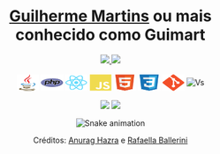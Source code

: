 <div>
  
  <h1 align="center">
    <a href="https://www.linkedin.com/in/guilherme-martins-b74271267/">Guilherme Martins</a>
    ou mais conhecido como Guimart
  </h1>
  

<div align="center">
  <a href="https://github.com/guimart1">
    <img height="150em" src="https://github-readme-stats.vercel.app/api?username=guimart1&count_private=true&include_all_commits=true&show_icons=true&theme=dracula&hide_border=false&show_owner=true"/>
    <img height="150em" src="https://github-readme-stats.vercel.app/api/top-langs/?username=guimart1&theme=dracula&hide_border=false&&layout=compact"/>
  </a>
</div>

<div align="center" valign="top"><br>
  <img align="center" alt="Java" height="30" width="40" src="https://github.com/viruzvz/logos-svg/blob/master/java.svg">
  <img align="center" alt="Php" height="30" width="40" src="https://raw.githubusercontent.com/devicons/devicon/master/icons/php/php-original.svg">
  <img align="center" alt="React" height="30" width="40" src="https://raw.githubusercontent.com/devicons/devicon/master/icons/react/react-original.svg">
  <img align="center" alt="Js" height="30" width="40" src="https://raw.githubusercontent.com/devicons/devicon/master/icons/javascript/javascript-plain.svg">
  <img align="center" alt="HTML" height="30" width="40" src="https://raw.githubusercontent.com/devicons/devicon/master/icons/html5/html5-original.svg">
  <img align="center" alt="CSS" height="30" width="40" src="https://raw.githubusercontent.com/devicons/devicon/master/icons/css3/css3-original.svg">
  <img align="center" alt="git" height="30" width="40" src="https://raw.githubusercontent.com/devicons/devicon/master/icons/git/git-original.svg">
  <img align="center" alt="Vs" height="30" width="30" src="https://img.icons8.com/color/48/000000/visual-studio-code-2019.png">

</div><br>

<div align="center">
  <a href="https://www.linkedin.com/in/guilherme-martins-b74271267/" target="_blank"><img src="https://img.shields.io/badge/-LinkedIn-%230077B5?style=for-the-badge&logo=linkedin&logoColor=white" target="_blank"></a> 
  <a href="mailto:guimart.gui.martins.sts@gmail.com"><img src="https://img.shields.io/badge/-Gmail-%23333?style=for-the-badge&logo=gmail&logoColor=white" target="_blank"></a>
</div>

<div align="center">

  ![Snake animation](https://github.com/danielbped/danielbped/blob/output/github-contribution-grid-snake.svg)
  
</div>

<div align="center">
  <p>Créditos: <a href="https://github.com/anuraghazra/github-readme-stats">Anurag Hazra</a> e <a href="https://github.com/rafaballerini">Rafaella Ballerini</a></p>
</div>
